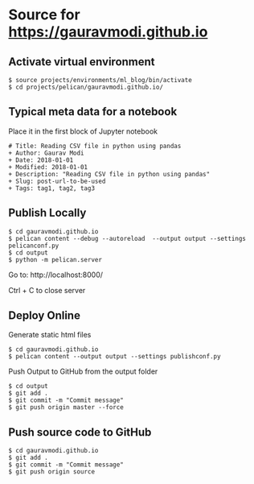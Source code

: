 # Source for https://gauravmodi.github.io

## Activate virtual environment
```
$ source projects/environments/ml_blog/bin/activate
$ cd projects/pelican/gauravmodi.github.io/
```


## Typical meta data for a notebook
Place it in the first block of Jupyter notebook
```
# Title: Reading CSV file in python using pandas
+ Author: Gaurav Modi
+ Date: 2018-01-01
+ Modified: 2018-01-01
+ Description: "Reading CSV file in python using pandas"
+ Slug: post-url-to-be-used
+ Tags: tag1, tag2, tag3
```

## Publish Locally
```
$ cd gauravmodi.github.io
$ pelican content --debug --autoreload  --output output --settings pelicanconf.py
$ cd output
$ python -m pelican.server
```

Go to: http://localhost:8000/
<p>
Ctrl + C to close server

## Deploy Online
Generate static html files
```
$ cd gauravmodi.github.io
$ pelican content --output output --settings publishconf.py
```

Push Output to GitHub from the output folder

```
$ cd output
$ git add .
$ git commit -m "Commit message"
$ git push origin master --force
```

## Push source code to GitHub
```
$ cd gauravmodi.github.io
$ git add .
$ git commit -m "Commit message"
$ git push origin source
```
